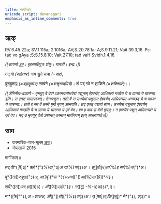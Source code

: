```yaml
---
title: मार्गीयवम्  
unicode_script: devanagari  
emphasis_as_inline_comments: true
---   
```


## ऋक्

RV.6.45.22a; SV.1.115a; 2.1016a; AV;S.20.78.1a; A;S.9.11.21; Vait.39.3,18. Ps: tad vo gAya ;S;S.15.8.10; Vait.27.10; tad vaH Svidh.1.4.16.

*([सायणो [ऽत्र](https://archive.org/stream/RgVedaWithSayanasCommentaryPart3/rv_sayanabhasya_part3#page/n242/mode/1up&sa=D&ust=1542425956182000)। बृहस्पतिपुत्रः शंयुः। गायत्री। इन्द्रः।])*

तद् वो *(स्तोतारः)* गाय सु॒ते सचा *(=सह)*,

पुरुहू॒ताय॒ *(=बह्वाहूताय)* सत्व॑ने *(=शत्त्रुसादयित्रे)*। शं यद् गवे न शा॒किने *(=शक्तिमते)*।।

*([जैमिनीय-ब्राह्मणे - मृगयुर् वै देवो ऽकामयतोभयेषां पशूनाम् ऐश्वर्यम् आधिपत्यं गच्छेयं ये च ग्राम्या ये चारण्या इति। स एतत् सामापश्यत्। तेनास्तुत। ततो वै स उभयेषां पशूनाम् ऐश्वर्यम् आधिपत्यम् अगच्छद् ये च ग्राम्या ये चारण्याः। ततो ह स्म वै तस्मै मृगो मृगम् आनयति। तद् एतत् पशव्यं साम। उभयेषां पशूनाम् ऐश्वर्यम् आधिपत्यं गच्छति ये च ग्राम्या ये चारण्या य एवं वेद। एष ह वाव स देवो मृगयुः। न हास्यैष पशून् अभिमन्यते य एवं वेद। यद् उ मृगयुर् देवो ऽपश्यत् तस्मान् मार्गीयवम् इत्य् आख्यायते॥])*

## साम

- पारम्परिक-गान-मूलम् [अत्र](https://archive.org/stream/sAmaveda-jaiminIya-paravastu-paramparA-docs/VIVAAHA%20UPANAYANA%20SAAMAANI#page/n1/mode/1up&sa=D&ust=1542425956183000)।
- गोपालार्यः 2015  
<div class="audioEmbed" src="https://archive
.org/download/jaiminIya-sAma-gAna-paravastu-tradition-gopAla-2015/mArgIyavam.mp3"></div>

मार्गीयवम्॥

तद् वौ*([पै]३)* उहो*("३%)*वा*("३)*अ  गा*(%)*या*(३)*अ । सू*([ठौ]v)*ता*(%)*इ सा*(%)*च*(")*अ।

पु*([ता])*रुहूता*("३)*अ,,या*([पृ])*सा *(३)*अत्व*(["])*आ*(%)*ना*([प्रे])*अइ।

शय्ँ*([त])*यद् हा*([त]३)*। औ*([फे])*उहो*(")*इ। गा*([टू] -%-३)*वा*(३)*, इ।

ना*([फे]""३)*,अ +शाअअ, औ*(["])*हो*(["]%३)*वा*(३)*अ। ए*([फा])*ए,कि*([तू])* ने*("३)*, ए*(३)*॥

